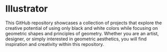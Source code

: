 # Illustrator
This GitHub repository showcases a collection of projects that explore the creative potential of using only black and white colors while focusing on geometric shapes and principles of geometry. Whether you are an artist, designer, or simply interested in geometric aesthetics, you will find inspiration and creativity within this repository.
